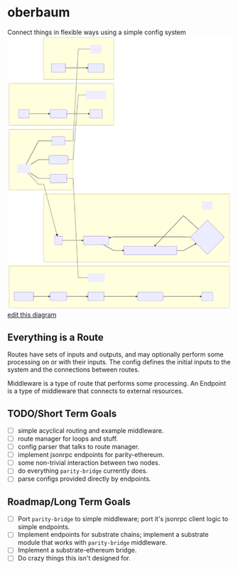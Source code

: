 # oberbaum
Connect things in flexible ways using a simple config system
<img src=design.svg>
[edit this diagram](https://mermaidjs.github.io/mermaid-live-editor/#/edit/eyJjb2RlIjoiXG5cbmdyYXBoIExSXG4gIHN1YmdyYXBoXG4gICBZKDxiPmNvcmU8L2I-KVxuIGluaXQgLS0-IFpbXCJxdWVyeSBlbmRwb2ludHNcIl1cbiBaIC0tPiBaMVtyb3V0ZSBvdXRwdXQgYW5kIGV4ZWN1dGUgbWlkZGxld2FyZV0gXG5aMSAtLT4gWjJ7bmV3IHF1ZXJ5IHJlcXVpcmVkfVxuWjIgLS0geWVzIC0tPiBaXG5aMiAtLSBubyAtLT4gWjEgXG5cbiAgZW5kXG4gIHN1YmdyYXBoXG4gICBYKDxiPmNvbmZpZzwvYj4pIC0uLT4gaW5pdFxuICAgQShlbmRwb2ludHMpXG4gICBCKG1pZGRsZXdhcmUpXG4gICBDKHJvdXRpbmcpXG4gICBYIC0tLSBBXG4gICBYIC0tLSBCXG4gICBYIC0tLSBDXG4gIGVuZFxuICBzdWJncmFwaFxuIEEyKDxiPmVuZHBvaW50PC9iPilcbnBhcmFtZXRlcnMgLS0-IEQxKGVuY29kZXI_KVxuRDEgLS0-IHRyYW5zcG9ydFxudHJhbnNwb3J0IC0tPiBEMlxuIEQyKFwicGFyc2VyL2RlY29kZXI_XCIpIC0tPiByZXN1bHRcbiAgZW5kXG4gIHN1YmdyYXBoXG5CMig8Yj5taWRkbGV3YXJlPC9iPilcbmlucHV0IC0tPiBEMyh0cmFuc2Zvcm0pXG5EMyAtLT4gb3V0cHV0XG4gIGVuZFxuICBzdWJncmFwaFxuQzIoPGI-cm91dGU8L2I-KVxuRDRbXCJpbnB1dChzKVwiXSAtLT5cbkQ1W1wib3V0cHV0KHMpXCJdXG4gIGVuZFxuY2xhc3NEZWYgbGFiZWwgZmlsbDojZWVmLCBzdHJva2U6I2VlZlxuY2xhc3MgQTIsQjIsQzIsWCxZIGxhYmVsXG5BIC0uLSBBMlxuQiAtLi0gQjJcbkMgLS4tIEMyXG4iLCJtZXJtYWlkIjp7InRoZW1lIjoiZGVmYXVsdCJ9fQ)

## Everything is a Route
Routes have sets of inputs and outputs, and may optionally perform some processing on or with their inputs.
The config defines the initial inputs to the system and the connections between routes.

Middleware is a type of route that performs some processing.
An Endpoint is a type of middleware that connects to external resources.

## TODO/Short Term Goals
 * [ ] simple acyclical routing and example middleware.
 * [ ] route manager for loops and stuff.
 * [ ] config parser that talks to route manager.
 * [ ] implement jsonrpc endpoints for parity-ethereum.
 * [ ] some non-trivial interaction between two nodes.
 * [ ] do everything `parity-bridge` currently does.
 * [ ] parse configs provided directly by endpoints.

## Roadmap/Long Term Goals
 * [ ] Port `parity-bridge` to simple middleware; port it's jsonrpc client logic to simple endpoints.
 * [ ] Implement endpoints for substrate chains; implement a substrate module that works with `parity-bridge` middleware.
 * [ ] Implement a substrate-ethereum bridge.
 * [ ] Do crazy things this isn't designed for.
